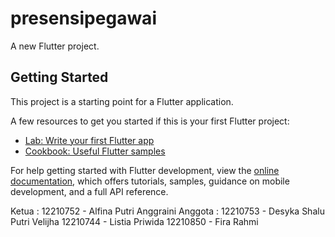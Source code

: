 # presensipegawai

A new Flutter project.

## Getting Started

This project is a starting point for a Flutter application.

A few resources to get you started if this is your first Flutter project:

- [Lab: Write your first Flutter app](https://docs.flutter.dev/get-started/codelab)
- [Cookbook: Useful Flutter samples](https://docs.flutter.dev/cookbook)

For help getting started with Flutter development, view the
[online documentation](https://docs.flutter.dev/), which offers tutorials,
samples, guidance on mobile development, and a full API reference.

Ketua : 12210752 - Alfina Putri Anggraini
Anggota : 
12210753 - Desyka Shalu Putri Velijha
12210744 - Listia Priwida
12210850 - Fira Rahmi